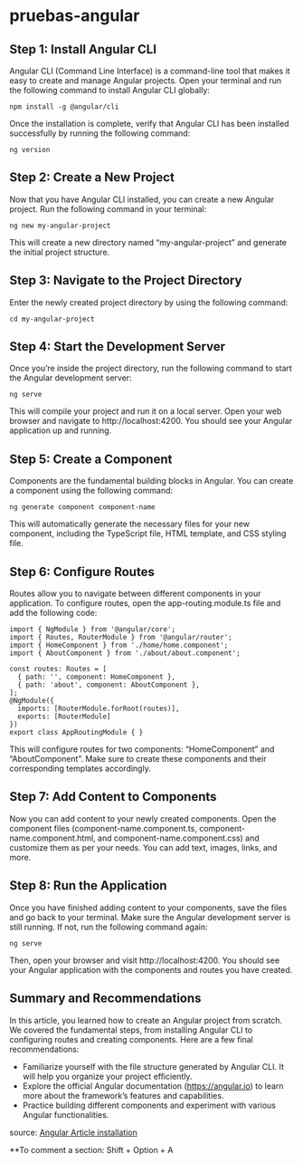 # pruebas-angular

## Step 1: Install Angular CLI

Angular CLI (Command Line Interface) is a command-line tool that makes it easy to create and manage Angular projects. Open your terminal and run the following command to install Angular CLI globally:
```
npm install -g @angular/cli
```

Once the installation is complete, verify that Angular CLI has been installed successfully by running the following command:
```
ng version
```


## Step 2: Create a New Project

Now that you have Angular CLI installed, you can create a new Angular project. Run the following command in your terminal:
```
ng new my-angular-project
```
This will create a new directory named “my-angular-project” and generate the initial project structure.



## Step 3: Navigate to the Project Directory

Enter the newly created project directory by using the following command:
```
cd my-angular-project
```


## Step 4: Start the Development Server

Once you’re inside the project directory, run the following command to start the Angular development server:
```
ng serve
```
This will compile your project and run it on a local server. Open your web browser and navigate to http://localhost:4200. You should see your Angular application up and running.


## Step 5: Create a Component

Components are the fundamental building blocks in Angular. You can create a component using the following command:
```
ng generate component component-name
```
This will automatically generate the necessary files for your new component, including the TypeScript file, HTML template, and CSS styling file.


## Step 6: Configure Routes
Routes allow you to navigate between different components in your application. To configure routes, open the app-routing.module.ts file and add the following code:
```
import { NgModule } from '@angular/core';
import { Routes, RouterModule } from '@angular/router';
import { HomeComponent } from './home/home.component';
import { AboutComponent } from './about/about.component';
```

```
const routes: Routes = [
  { path: '', component: HomeComponent },
  { path: 'about', component: AboutComponent },
];
@NgModule({
  imports: [RouterModule.forRoot(routes)],
  exports: [RouterModule]
})
export class AppRoutingModule { }
```

This will configure routes for two components: “HomeComponent” and “AboutComponent”. Make sure to create these components and their corresponding templates accordingly.


## Step 7: Add Content to Components

Now you can add content to your newly created components. Open the component files (component-name.component.ts, component-name.component.html, and component-name.component.css) and customize them as per your needs. You can add text, images, links, and more.


## Step 8: Run the Application

Once you have finished adding content to your components, save the files and go back to your terminal. Make sure the Angular development server is still running. If not, run the following command again:
```
ng serve
```

Then, open your browser and visit http://localhost:4200. You should see your Angular application with the components and routes you have created.


## Summary and Recommendations

In this article, you learned how to create an Angular project from scratch. We covered the fundamental steps, from installing Angular CLI to configuring routes and creating components. Here are a few final recommendations:
- Familiarize yourself with the file structure generated by Angular CLI. It will help you organize your project efficiently.
- Explore the official Angular documentation (https://angular.io) to learn more about the framework’s features and capabilities.
- Practice building different components and experiment with various Angular functionalities.


source: [Angular Article installation](https://medium.com/@dgongoragamboa/how-to-create-an-angular-project-from-scratch-b4031abeb4de)

**To comment a section: Shift + Option + A
